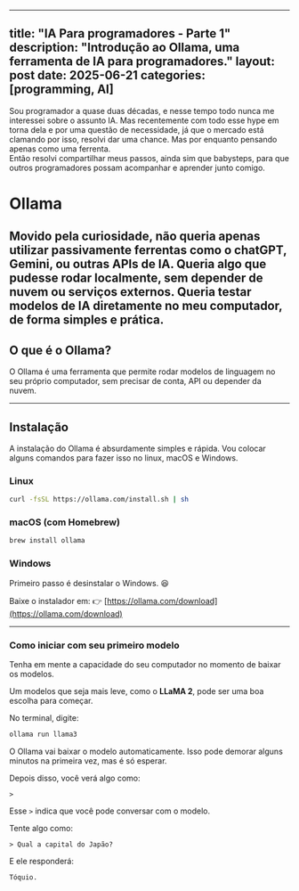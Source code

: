 ----
title: "IA Para programadores - Parte 1"
description: "Introdução ao Ollama, uma ferramenta de IA para programadores."
layout: post
date: 2025-06-21
categories: [programming, AI]
----

Sou programador a quase duas décadas, e nesse tempo todo nunca me interessei
sobre o assunto IA. Mas recentemente com todo esse hype em torna dela e por uma questão de necessidade, 
já que o mercado está clamando por isso, resolvi dar uma chance. 
Mas por enquanto pensando apenas como uma ferrenta.  
Então resolvi compartilhar meus passos, ainda sim que babysteps, para que outros programadores possam 
acompanhar e aprender junto comigo.


# Ollama

Movido pela curiosidade, não queria apenas utilizar passivamente ferrentas como o chatGPT, Gemini, ou outras APIs de IA. 
Queria algo que pudesse rodar localmente, sem depender de nuvem ou serviços externos. Queria testar modelos de IA diretamente 
no meu computador, de forma simples e prática.
---

## O que é o Ollama?

O Ollama é uma ferramenta que permite rodar modelos de linguagem no seu próprio 
computador, sem precisar de conta, API ou depender da nuvem.

---

## Instalação

A instalação do Ollama é absurdamente simples e rápida. Vou colocar alguns 
comandos para fazer isso no linux, macOS e Windows.

### Linux

```bash
curl -fsSL https://ollama.com/install.sh | sh
```

### macOS (com Homebrew)

```bash
brew install ollama
```

### Windows
Primeiro passo é desinstalar o Windows. 😆

Baixe o instalador em:
👉 [https://ollama.com/download](https://ollama.com/download)

---

### Como iniciar com seu primeiro modelo

Tenha em mente a capacidade do seu computador no momento de baixar os modelos.  

Um modelos que seja mais leve, como o **LLaMA 2**, pode ser uma boa escolha para começar.


No terminal, digite:

```bash
ollama run llama3
```

O Ollama vai baixar o modelo automaticamente. Isso pode demorar alguns minutos na primeira vez, mas é só esperar.

Depois disso, você verá algo como:

```
>
```

Esse `>` indica que você pode conversar com o modelo.

Tente algo como:

```
> Qual a capital do Japão?
```

E ele responderá:

```
Tóquio.
```
